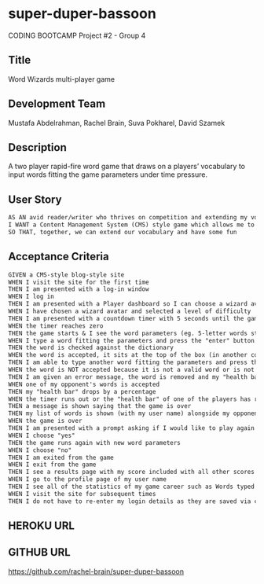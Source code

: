 # super-duper-bassoon
CODING BOOTCAMP Project #2 - Group 4


## Title
Word Wizards multi-player game

## Development Team
Mustafa Abdelrahman, Rachel Brain, Suva Pokharel, David Szamek

## Description
A two player rapid-fire word game that draws on a players’ vocabulary to input words fitting the game parameters under time pressure.

## User Story

```md
AS AN avid reader/writer who thrives on competition and extending my vocabulary
I WANT a Content Management System (CMS) style game which allows me to interact with another player under time pressure to come up with as many words fitting the parameters as I can
SO THAT, together, we can extend our vocabulary and have some fun
```

## Acceptance Criteria

```md
GIVEN a CMS-style blog-style site
WHEN I visit the site for the first time
THEN I am presented with a log-in window
WHEN I log in
THEN I am presented with a Player dashboard so I can choose a wizard avatar and select a level of difficulty
WHEN I have chosen a wizard avatar and selected a level of difficulty
THEN I am presented with a countdown timer with 5 seconds until the game starts with a "health bar" for my avatar and my opponent's avatar
WHEN the timer reaches zero
THEN the game starts & I see the word parameters (eg. 5-letter words starting with "h") and an input box plus a timer (25 seconds?)
WHEN I type a word fitting the parameters and press the "enter" button
THEN the word is checked against the dictionary
WHEN the word is accepted, it sits at the top of the box (in another color) with the count 1 and the "health bar" of my opponent drops by a percentage
THEN I am able to type another word fitting the parameters and press the "enter" button again
WHEN the word is NOT accepted because it is not a valid word or is not spelt correctly 
THEN I am given an error message, the word is removed and my "health bar" drops by a percentage
WHEN one of my opponent's words is accepted
THEN my "health bar" drops by a percentage
WHEN the timer runs out or the "health bar" of one of the players has reached zero
THEN a message is shown saying that the game is over
THEN my list of words is shown (with my user name) alongside my opponent's list of words and user name and a message confirming the winner
WHEN the game is over
THEN I am presented with a prompt asking if I would like to play again
WHEN I choose "yes"
THEN the game runs again with new word parameters
WHEN I choose "no"
THEN I am exited from the game
WHEN I exit from the game
THEN I see a results page with my score included with all other scores from the same level of difficulty
WHEN I go to the profile page of my user name
THEN I see all of the statistics of my game career such as Words typed! Players Beaten! etc.
WHEN I visit the site for subsequent times
THEN I do not have to re-enter my login details as they are saved via cookies
```

## HEROKU URL


## GITHUB URL
https://github.com/rachel-brain/super-duper-bassoon